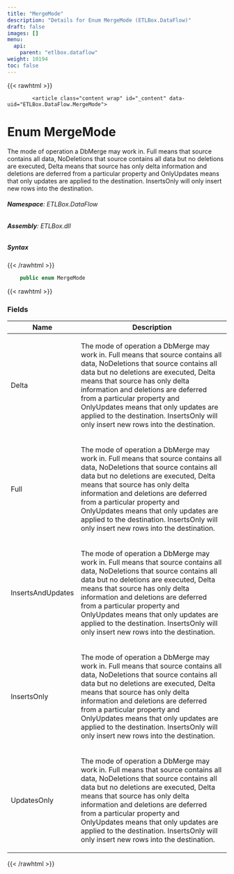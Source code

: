 ```yaml
---
title: "MergeMode"
description: "Details for Enum MergeMode (ETLBox.DataFlow)"
draft: false
images: []
menu:
  api:
    parent: "etlbox.dataflow"
weight: 10194
toc: false
---
```


{{< rawhtml >}}

            <article class="content wrap" id="_content" data-uid="ETLBox.DataFlow.MergeMode">
  <h1 id="ETLBox_DataFlow_MergeMode" data-uid="ETLBox.DataFlow.MergeMode" class="text-break">Enum MergeMode
</h1>
  <div class="markdown level0 summary"><p>The mode of operation a DbMerge may work in.
Full means that source contains all data, NoDeletions that source contains all data but no deletions are executed,
Delta means that source has only delta information and deletions are deferred from a particular property and
OnlyUpdates means that only updates are applied to the destination.
InsertsOnly will only insert new rows into the destination.</p>
</div>
  <div class="markdown level0 conceptual"></div>
<h6><strong>Namespace</strong>: ETLBox.DataFlow</h6>
  <h6><strong>Assembly</strong>: ETLBox.dll</h6>
  <h5 id="ETLBox_DataFlow_MergeMode_syntax">Syntax</h5>
{{< /rawhtml >}}

```C#
    public enum MergeMode
```

{{< rawhtml >}}
  <h3 id="fields">Fields
</h3>
  <table class="table table-bordered table-striped table-condensed">
    <thead>
      <tr>
        <th>Name</th>
        <th>Description</th>
      </tr>
    <thead>
    <tbody>
      <tr>
        <td id="ETLBox_DataFlow_MergeMode_Delta">Delta</td>
        <td><p>The mode of operation a DbMerge may work in.
Full means that source contains all data, NoDeletions that source contains all data but no deletions are executed,
Delta means that source has only delta information and deletions are deferred from a particular property and
OnlyUpdates means that only updates are applied to the destination.
InsertsOnly will only insert new rows into the destination.</p>
</td>
      </tr>
      <tr>
        <td id="ETLBox_DataFlow_MergeMode_Full">Full</td>
        <td><p>The mode of operation a DbMerge may work in.
Full means that source contains all data, NoDeletions that source contains all data but no deletions are executed,
Delta means that source has only delta information and deletions are deferred from a particular property and
OnlyUpdates means that only updates are applied to the destination.
InsertsOnly will only insert new rows into the destination.</p>
</td>
      </tr>
      <tr>
        <td id="ETLBox_DataFlow_MergeMode_InsertsAndUpdates">InsertsAndUpdates</td>
        <td><p>The mode of operation a DbMerge may work in.
Full means that source contains all data, NoDeletions that source contains all data but no deletions are executed,
Delta means that source has only delta information and deletions are deferred from a particular property and
OnlyUpdates means that only updates are applied to the destination.
InsertsOnly will only insert new rows into the destination.</p>
</td>
      </tr>
      <tr>
        <td id="ETLBox_DataFlow_MergeMode_InsertsOnly">InsertsOnly</td>
        <td><p>The mode of operation a DbMerge may work in.
Full means that source contains all data, NoDeletions that source contains all data but no deletions are executed,
Delta means that source has only delta information and deletions are deferred from a particular property and
OnlyUpdates means that only updates are applied to the destination.
InsertsOnly will only insert new rows into the destination.</p>
</td>
      </tr>
      <tr>
        <td id="ETLBox_DataFlow_MergeMode_UpdatesOnly">UpdatesOnly</td>
        <td><p>The mode of operation a DbMerge may work in.
Full means that source contains all data, NoDeletions that source contains all data but no deletions are executed,
Delta means that source has only delta information and deletions are deferred from a particular property and
OnlyUpdates means that only updates are applied to the destination.
InsertsOnly will only insert new rows into the destination.</p>
</td>
      </tr>
    </tbody>
  </thead></thead></table>

{{< /rawhtml >}}
